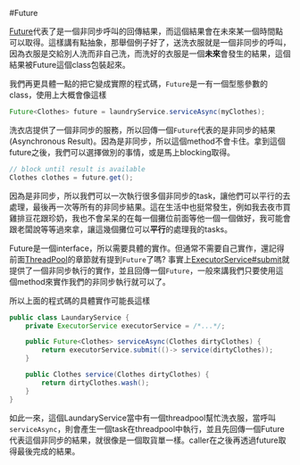 #Future

[Future](https://docs.oracle.com/javase/8/docs/api/java/util/concurrent/Future.html)代表了是一個非同步呼叫的回傳結果，而這個結果會在未來某一個時間點可以取得。這樣講有點抽象，那舉個例子好了，送洗衣服就是一個非同步的呼叫，因為衣服是交給別人洗而非自己洗，而洗好的衣服是一個**未來**會發生的結果，這個結果被Future這個class包裝起來。

我們再更具體一點的把它變成實際的程式碼，`Future`是一有一個型態參數的class，使用上大概會像這樣

```java
Future<Clothes> future = laundryService.serviceAsync(myClothes);
```

洗衣店提供了一個非同步的服務，所以回傳一個`Future`代表的是非同步的結果(Asynchronous Result)。因為是非同步，所以這個method不會卡住。拿到這個future之後，我們可以選擇做別的事情，或是馬上blocking取得。

```java
// block until result is available
Clothes clothes = future.get();
```

因為是非同步，所以我們可以一次執行很多個非同步的task，讓他們可以平行的去處理，最後再一次等所有的非同步結果。這在生活中也挺常發生，例如我去夜市買雞排豆花跟珍奶，我也不會呆呆的在每一個攤位前面等他一個一個做好，我可能會跟老闆說等等過來拿，讓這幾個攤位可以**平行**的處理我的tasks。

Future是一個interface，所以需要具體的實作。但通常不需要自己實作，還記得前面[ThreadPool](basicpool.md)的章節就有提到`Future`了嗎? 事實上[ExecutorService#submit](https://docs.oracle.com/javase/8/docs/api/java/util/concurrent/ExecutorService.html#submit-java.util.concurrent.Callable-)就提供了一個非同步執行的實作，並且回傳一個`Future`，一般來講我們只要使用這個method來實作我們的非同步執行就可以了。

所以上面的程式碼的具體實作可能長這樣

```java
public class LaundaryService {
    private ExecutorService executorService = /*...*/;

    public Future<Clothes> serviceAsync(Clothes dirtyClothes) {
        return executorService.submit(()-> service(dirtyClothes));
    }

    public Clothes service(Clothes dirtyClothes) {
        return dirtyClothes.wash();
    }
}
```

如此一來，這個LaundaryService當中有一個threadpool幫忙洗衣服，當呼叫`serviceAsync`，則會產生一個task在threadpool中執行，並且先回傳一個Future代表這個非同步的結果，就很像是一個取貨單一樣。caller在之後再透過future取得最後完成的結果。